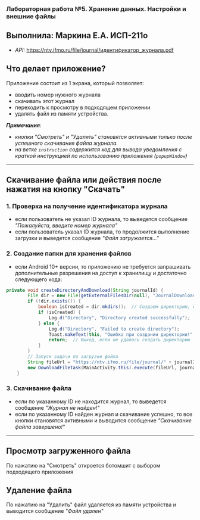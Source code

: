 ### Лабораторная работа №5. Хранение данных. Настройки и внешние файлы
## Выполнила: Маркина Е.А. ИСП-211о
- _API:_ https://ntv.ifmo.ru/file/journal/идентификатор_журнала.pdf

## Что делает приложение?
Приложение состоит из 1 экрана, который позволяет:
- вводить номер нужного журнала
- скачивать этот журнал
- переходить к просмотру в подходящем приложении
- удалять файл из памяти устройства.

_**Примечания**:_
- _кнопки "Смотреть" и "Удалить" становятся активными только после успешного скачивания файла журнала._
- _на ветке `instruction` содержится код для вывода уведомления с краткой инструкцией по использованию приложения (`popupWindow`)_

---

## Скачивание файла или действия после нажатия на кнопку "Скачать"
### 1. Проверка на получение идентификатора журнала
- если пользователь не указал ID журнала, то выведется сообщение _"Пожалуйста, введите номер журнала"_
- если пользователь указал ID журнала, то продолжится выполнение загрузки и выведется сообщение _"Файл загружается..."_

### 2. Создание папки для хранения файлов
- если Android 10+ версии, то приложению не требуется запрашивать дополнительные разрешения на доступ к хранилищу и достаточно следующего кода:
```java
private void createDirectoryAndDownload(String journalId) {
        File dir = new File(getExternalFilesDir(null), "JournalDownloads");
        if (!dir.exists()) {
            boolean isCreated = dir.mkdirs();  // Создаем директорию, если ее нет
            if (isCreated) {
                Log.d("Directory", "Directory created successfully");
            } else {
                Log.d("Directory", "Failed to create directory");
                Toast.makeText(this, "Ошибка при создании директории!", Toast.LENGTH_SHORT).show();
                return;  // Выход, если не удалось создать директорию
            }
        }
        // Запуск задачи по загрузке файла
        String fileUrl = "https://ntv.ifmo.ru/file/journal/" + journalId + ".pdf";
        new DownloadFileTask(MainActivity.this).execute(fileUrl, journalId);
    }
```
### 3. Скачивание файла
- если по указанному ID не находится журнал, то выведется сообщение _"Журнал не найден!"_
- если по указанному ID найден журнал и скачивание успешно, то все кнопки становятся активными и выводится сообщение _"Скачивание файла завершено!"_

---
## Просмотр загруженного файла
По нажатию на "Смотреть" откроется ботомшит с выбором подходящего приложения

## Удаление файла
По нажатию на "Удалить" файл удаляется из памяти устройства и выводится сообщение _"Файл удален"_

